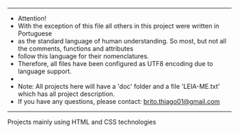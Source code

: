 ***
* Attention!
* With the exception of this file all others in this project were written in Portuguese
* as the standard language of human understanding. So most, but not all the comments, functions and attributes
* follow this language for their nomenclatures.
* Therefore, all files have been configured as UTF8 encoding due to language support.
*
* Note: All projects here will have a 'doc' folder and a file 'LEIA-ME.txt' which has all project description. 
* If you have any questions, please contact: brito.thiago01@gmail.com
***

Projects mainly using HTML and CSS technologies